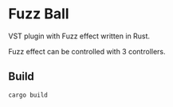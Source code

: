 # Fuzz Ball
VST plugin with Fuzz effect written in Rust.

Fuzz effect can be controlled with 3 controllers.

## Build

```
cargo build
```

